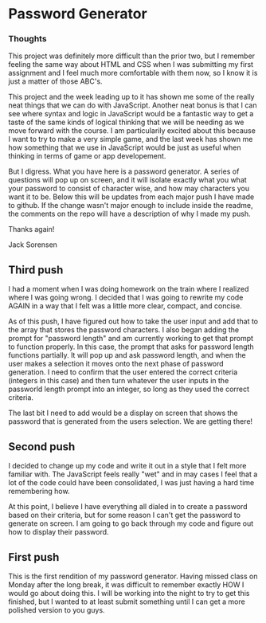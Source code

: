 # Password Generator

### Thoughts

This project was definitely more difficult than the prior two, but I remember feeling the same way about HTML and CSS when I was submitting my first assignment and I feel much more comfortable with them now, so I know it is just a matter of those ABC's. 

This project and the week leading up to it has shown me some of the really neat things that we can do with JavaScript. Another neat bonus is that I can see where syntax and logic in JavaScript would be a fantastic way to get a taste of the same kinds of logical thinking that we will be needing as we move forward with the course. I am particularily excited about this because I want to try to make a very simple game, and the last week has shown me how something that we use in JavaScript would be just as useful when thinking in terms of game or app developement. 

But I digress. What you have here is a password generator. A series of questions will pop up on screen, and it will isolate exactly what you what your password to consist of character wise, and how may characters you want it to be. Below this will be updates from each major push I have made to github. If the change wasn't major enough to include inside the readme, the comments on the repo will have a description of why I made my push.

Thanks again!

Jack Sorensen

## Third push

I had a moment when I was doing homework on the train where I realized where I was going wrong. I decided that I was going to rewrite my code AGAIN in a way that I felt was a little more clear, compact, and concise.

 As of this push, I have figured out how to take the user input and add that to the array that stores the password characters. I also began adding the prompt for "password length" and am currently working to get that prompt to function properly. In this case, the prompt that asks for password length functions partially. It will pop up and ask password length, and when the user makes a selection it moves onto the next phase of password generation. I need to confirm that the user entered the correct criteria (integers in this case) and then turn whatever the user inputs in the passworld length prompt into an integer, so long as they used the correct criteria. 

The last bit I need to add would be a display on screen that shows the password that is generated from the users selection. We are getting there!


## Second push

I decided to change up my code and write it out in a style that I felt more familiar with. The JavaScript feels really "wet" and in may cases I feel that a lot of the code could have been consolidated, I was just having a hard time remembering how.

At this point, I believe I have everything all dialed in to create a password based on their criteria, but for some reason I can't get the password to generate on screen. I am going to go back through my code and figure out how to display their password.


## First push

This is the first rendition of my password generator. Having missed
class on Monday after the long break, it was difficult to remember exactly HOW I would go about doing this. I will be working into the night to try to get this finished, but I wanted to at least submit something until I can get a more polished version to you guys.

